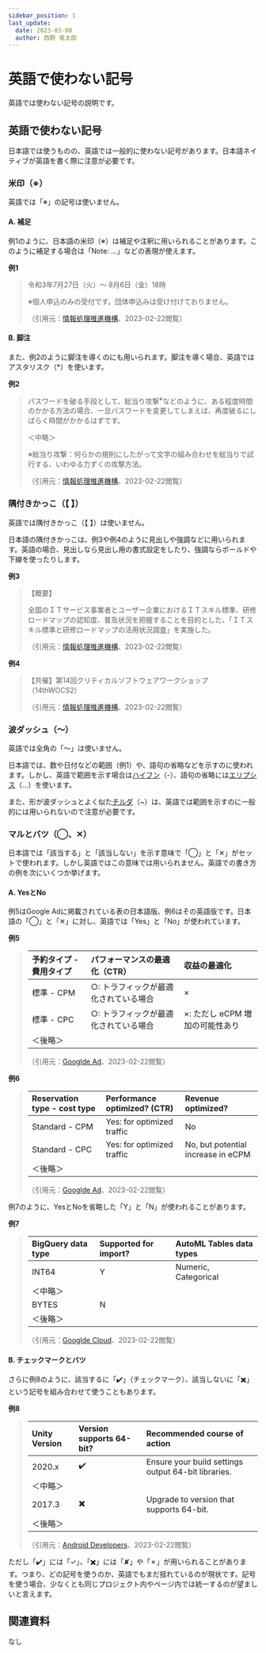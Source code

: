 ```yaml
---
sidebar_position: 1
last_update:
  date: 2023-03-08
  author: 西野 竜太郎
---
```


# 英語で使わない記号

英語では使わない記号の説明です。

## 英語で使わない記号

日本語では使うものの、英語では一般的に使わない記号があります。日本語ネイティブが英語を書く際に注意が必要です。

### 米印（※）

英語では「※」の記号は使いません。

#### A. 補足

例1のように、日本語の米印（※）は補足や注釈に用いられることがあります。このように補足する場合は「Note: …」などの表現が使えます。

**例1**

> 令和3年7月27日（火）～ 8月6日（金）18時
>
> ※個人申込のみの受付です。団体申込みは受け付けておりません。
>
> （引用元：[情報処理推進機構](https://www.jitec.ipa.go.jp/1_00topic/topic_20210625_2.html)、2023-02-22閲覧）

#### B. 脚注

また、例2のように脚注を導くのにも用いられます。脚注を導く場合、英語ではアスタリスク（*）を使います。

**例2**

> パスワードを破る手段として、総当り攻撃<sup>※</sup>などのように、ある程度時間のかかる方法の場合、一旦パスワードを変更してしまえば、再度破るにしばらく時間がかかるはずです。
>
> ＜中略＞
>
> ※総当り攻撃：何らかの規則にしたがって文字の組み合わせを総当りで試行する、いわゆる力ずくの攻撃方法。
>
> （引用元：[情報処理推進機構](https://www.ipa.go.jp/security/txt/2011/06outline.html)、2023-02-22閲覧）

### 隅付きかっこ（【 】）

英語では隅付きかっこ（【 】）は使いません。

日本語の隅付きかっこは、例3や例4のように見出しや強調などに用いられます。英語の場合、見出しなら見出し用の書式設定をしたり、強調ならボールドや下線を使ったりします。

**例3**

> 【概要】
> 
> 全国のＩＴサービス事業者とユーザー企業におけるＩＴスキル標準、研修ロードマップの認知度、普及状況を把握することを目的とした、「ＩＴスキル標準と研修ロードマップの活用状況調査」を実施した。
>
> （引用元：[情報処理推進機構](https://www.ipa.go.jp/about/jigyoseika/04fy-pro/chosa03.html)、2023-02-22閲覧）

**例4**

> 【共催】第14回クリティカルソフトウェアワークショップ （14thWOCS2）
>
> （引用元：[情報処理推進機構](https://www.ipa.go.jp/sec/events/20161212.html)、2023-02-22閲覧）

### 波ダッシュ（〜）

英語では全角の「〜」は使いません。

日本語では、数や日付などの範囲（例1）や、語句の省略などを示すのに使われます。しかし、英語で範囲を示す場合は[ハイフン](hyphens.md)（-）、語句の省略には[エリプシス](ellipses.md)（...）を使います。

また、形が波ダッシュとよく似た[チルダ](tildes.md)（~）は、英語では範囲を示すのに一般的には用いられないので注意が必要です。

### マルとバツ（◯、✕）

日本語では「該当する」と「該当しない」を示す意味で「◯」と「✕」がセットで使われます。しかし英語ではこの意味では用いられません。英語での書き方の例を次にいくつか挙げます。

#### A. YesとNo

例5はGoogle Adに掲載されている表の日本語版、例6はその英語版です。日本語の「◯」と「✕」に対し、英語では「Yes」と「No」が使われています。

**例5**

> |予約タイプ - 費用タイプ|パフォーマンスの最適化（CTR）|収益の最適化|
> |:-|:-|:-|
> |標準 - CPM|○: トラフィックが最適化されている場合|×|
> |標準 - CPC|○: トラフィックが最適化されている場合|×: ただし eCPM 増加の可能性あり|
> |＜後略＞|||
> 
> （引用元：[Googlde Ad](https://support.google.com/admanager/answer/184102?hl=ja)、2023-02-22閲覧）

**例6**

> |Reservation type - cost type|Performance optimized? (CTR)|Revenue optimized?|
> |:-|:-|:-|
> |Standard - CPM|Yes: for optimized traffic|No|
> |Standard - CPC|Yes: for optimized traffic|No, but potential increase in eCPM|
> |＜後略＞|||
> 
> （引用元：[Googlde Ad](https://support.google.com/admanager/answer/184102?hl=en)、2023-02-22閲覧）

例7のように、YesとNoを省略した「Y」と「N」が使われることがあります。

**例7**

> |BigQuery data type|Supported for import?|AutoML Tables data types|
> |:-|:-|:-|
> |INT64|Y|Numeric, Categorical|
> |＜中略＞|||
> |BYTES|N||
> |＜後略＞|||
> 
> （引用元：[Googlde Cloud](https://cloud.google.com/automl-tables/docs/data-types?hl=en)、2023-02-22閲覧）

#### B. チェックマークとバツ

さらに例8のように、該当するに「✔️」（チェックマーク）、該当しないに「✖️」という記号を組み合わせて使うこともあります。

**例8**

> |Unity Version|Version supports 64-bit?|Recommended course of action|
> |:-|:-|:-|
> |2020.x|✔️|Ensure your build settings output 64-bit libraries.|
> |＜中略＞|||
> |2017.3|✖️|Upgrade to version that supports 64-bit.|
> |＜後略＞|||
> 
> （引用元：[Android Developers](https://developer.android.com/games/optimize/64-bit)、2023-02-22閲覧）

ただし「✔️」には「✓」、「✖️」には「✘」や「✗」が用いられることがあります。つまり、どの記号を使うのか、英語でもまだ揺れているのが現状です。記号を使う場合、少なくとも同じプロジェクト内やページ内では統一するのが望ましいと言えます。

## 関連資料

なし